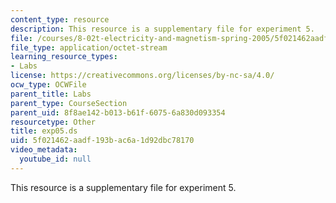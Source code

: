 ```yaml
---
content_type: resource
description: This resource is a supplementary file for experiment 5.
file: /courses/8-02t-electricity-and-magnetism-spring-2005/5f021462aadf193bac6a1d92dbc78170_exp05.ds
file_type: application/octet-stream
learning_resource_types:
- Labs
license: https://creativecommons.org/licenses/by-nc-sa/4.0/
ocw_type: OCWFile
parent_title: Labs
parent_type: CourseSection
parent_uid: 8f8ae142-b013-b61f-6075-6a830d093354
resourcetype: Other
title: exp05.ds
uid: 5f021462-aadf-193b-ac6a-1d92dbc78170
video_metadata:
  youtube_id: null
---
```

This resource is a supplementary file for experiment 5.